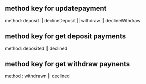 ## method key for updatepayment
method: deposit || declineDeposit || withdraw || declineWithdraw

## method key for get deposit payments
method: deposited || declined

## method key for get withdraw paynents
method : withdrawn || declined
